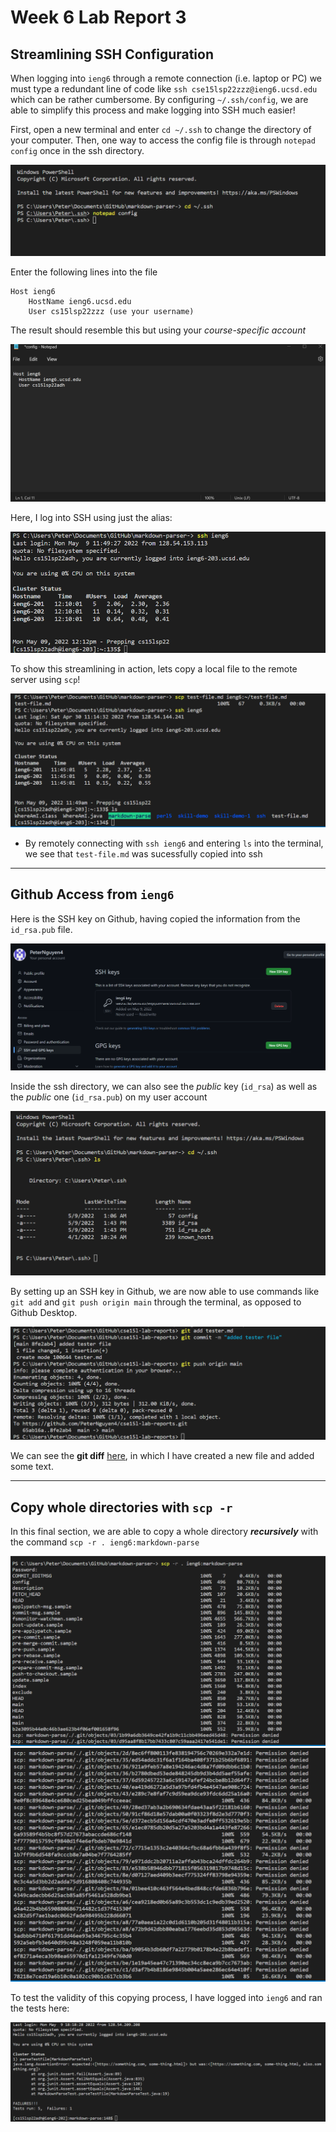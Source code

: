 # Week 6 Lab Report 3

## Streamlining SSH Configuration
When logging into `ieng6` through a remote connection (i.e. laptop or PC) we must type a redundant line of code like `ssh cse15lsp22zzz@ieng6.ucsd.edu` which can be rather cumbersome. By configuring `~/.ssh/config`, we are able to simplify this process and make logging into SSH much easier!

First, open a new terminal and enter `cd ~/.ssh` to change the directory of your computer. Then, one way to access the config file is through `notepad config` once in the ssh directory.

![configSetup](l3_1.png)

Enter the following lines into the file

```
Host ieng6
    HostName ieng6.ucsd.edu
    User cs15lsp22zzz (use your username)
```

The result should resemble this but using your *course-specific account*

![configFile](l3_2.png)

Here, I log into SSH using just the alias:

![testLogin](l3_4.png)

To show this streamlining in action, lets copy a local file to the remote server using `scp`!

![fileCopy](l3_3.png)
* By remotely connecting with `ssh ieng6` and entering `ls` into the terminal, we see that `test-file.md` was sucessfully copied into ssh

---
## Github Access from `ieng6`

Here is the SSH key on Github, having copied the information from the `id_rsa.pub` file.

![githubKeyLinked](l3_5.png)

Inside the ssh directory, we can also see the *public* key (`id_rsa`) as well as the *public* one (`id_rsa.pub`) on my user account

![localKey](l3_6.png)

By setting up an SSH key in Github, we are now able to use commands like `git add` and `git push origin main` through the terminal, as opposed to Github Desktop.

![gitCommands](l3_7.png)

We can see the **git diff** [here](https://github.com/PeterNguyen4/cse15l-lab-reports/commit/8fe2ab4dde7280aaba56d2271beab5daa37f8987), in which I have created a new file and added some text.

---

## Copy whole directories with `scp -r`

In this final section, we are able to copy a whole directory ***recursively*** with the command `scp -r . ieng6:markdown-parse`

![copyDirectory](l3_8.png)
![copyDirectory2](l3_9.png)

To test the validity of this copying process, I have logged into `ieng6` and ran the tests here:

![runningTests](l3_10.png)



